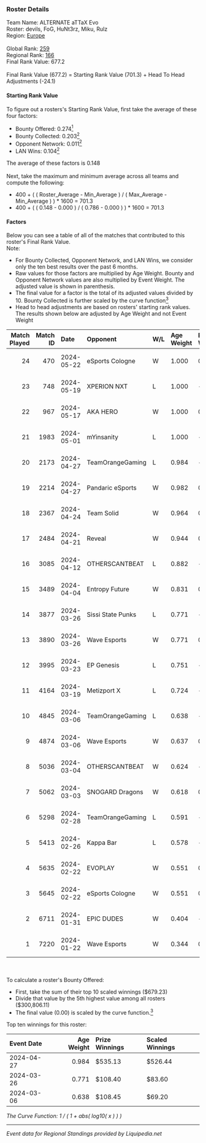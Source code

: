 ### Roster Details<br />
Team Name: ALTERNATE aTTaX Evo<br />
Roster: devils, FoG, HuNt3rz, Miku, Rulz<br />
Region: [Europe]( ../standings_europe.md)<br />
<br />
Global Rank: [259](../standings_global.md)<br />
Regional Rank: [166]( ../standings_europe.md)<br />
Final Rank Value:  677.2<br />
<br />
Final Rank Value (677.2) = Starting Rank Value (701.3) + Head To Head Adjustments (-24.1)<br />

#### Starting Rank Value<br />
To figure out a rosters's Starting Rank Value, first take the average of these four factors:<br />
- Bounty Offered: 0.274[<sup>1</sup>](#table2)
- Bounty Collected: 0.203[<sup>2</sup>](#table1)
- Opponent Network: 0.011[<sup>2</sup>](#table1)
- LAN Wins: 0.104[<sup>2</sup>](#table1)

The average of these factors is 0.148<br />
<br />
Next, take the maximum and minimum average across all teams and compute the following:<br />
- 400 + ( ( Roster_Average - Min_Average ) / ( Max_Average - Min_Average ) ) * 1600 = 701.3
- 400 + ( ( 0.148 - 0.000 ) / ( 0.786 - 0.000 ) ) * 1600 = 701.3


#### Factors<br />
Below you can see a table of all of the matches that contributed to this roster's Final Rank Value.<br />
Note:<br />

- For Bounty Collected, Opponent Network, and LAN Wins, we consider only the ten best results over the past 6 months.
- Raw values for those factors are multiplied by Age Weight. Bounty and Opponent Network values are also multiplied by Event Weight. The adjusted value is shown in parenthesis.
- The final value for a factor is the total of its adjusted values divided by 10. Bounty Collected is further scaled by the curve function[<sup>3</sup>](#curveFunction)
- Head to head adjustments are based on rosters' starting rank values. The results shown below are adjusted by Age Weight and not Event Weight
<span id="table1"></span><br />


| Match Played | Match ID | Date       | Opponent          | W/L | Age Weight | Event Weight | Bounty Collected | Opponent Network | LAN Wins  | H2H Adj. | Roster                               |
| -: | -: | :- | :- | :- | :- | :- | :- | :- | :- | -: | :- |
|           24 |      470 | 2024-05-22 | eSports Cologne   | W   | 1.000      | 0.143        | -                | 0.101 (0.014)    | 0 (0.000) |     9.63 | devils, FoG, HuNt3rz, Miku, Rulz     |
|           23 |      748 | 2024-05-19 | XPERION NXT       | L   | 1.000      | -            | -                | -                | -         |   -15.31 | devils, FoG, HuNt3rz, Miku, Rulz     |
|           22 |      967 | 2024-05-17 | AKA HERO          | W   | 1.000      | 0.143        | 0.001 (0.000)    | 0.100 (0.014)    | 0 (0.000) |    13.41 | devils, FoG, HuNt3rz, Miku, Rulz     |
|           21 |     1983 | 2024-05-01 | mYinsanity        | L   | 1.000      | -            | -                | -                | -         |   -18.25 | DAVEN, klyrO, Rand, reezk, Xbenz     |
|           20 |     2173 | 2024-04-27 | TeamOrangeGaming  | L   | 0.984      | -            | -                | -                | -         |   -12.10 | devils, FoG, HuNt3rz, Miku, Rulz     |
|           19 |     2214 | 2024-04-27 | Pandaric eSports  | W   | 0.982      | 0.143        | 0.001 (0.000)    | -                | 1 (0.982) |     7.86 | devils, FoG, HuNt3rz, Miku, Rulz     |
|           18 |     2367 | 2024-04-24 | Team Solid        | W   | 0.964      | 0.143        | 0.002 (0.000)    | 0.091 (0.013)    | 0 (0.000) |    10.96 | devils, FoG, HuNt3rz, Miku, Rulz     |
|           17 |     2484 | 2024-04-21 | Reveal            | W   | 0.944      | 0.143        | 0.000 (0.000)    | 0.055 (0.007)    | 0 (0.000) |    10.96 | devils, FoG, HuNt3rz, Miku, Rulz     |
|           16 |     3085 | 2024-04-12 | OTHERSCANTBEAT    | L   | 0.882      | -            | -                | -                | -         |   -20.26 | devils, FoG, HuNt3rz, Miku, Rulz     |
|           15 |     3489 | 2024-04-04 | Entropy Future    | W   | 0.831      | 0.143        | 0.000 (0.000)    | 0.028 (0.003)    | 0 (0.000) |     9.89 | devils, FoG, HuNt3rz, Miku, Rulz     |
|           14 |     3877 | 2024-03-26 | Sissi State Punks | L   | 0.771      | -            | -                | -                | -         |   -12.76 | devils, FoG, HuNt3rz, Miku, Rulz     |
|           13 |     3890 | 2024-03-26 | Wave Esports      | W   | 0.771      | 0.143        | 0.001 (0.000)    | 0.143 (0.016)    | 0 (0.000) |     9.19 | devils, FoG, HuNt3rz, Miku, Rulz     |
|           12 |     3995 | 2024-03-23 | EP Genesis        | L   | 0.751      | -            | -                | -                | -         |   -16.58 | devils, FoG, HuNt3rz, Miku, Rulz     |
|           11 |     4164 | 2024-03-19 | Metizport X       | L   | 0.724      | -            | -                | -                | -         |   -11.03 | devils, FoG, HuNt3rz, Miku, Rulz     |
|           10 |     4845 | 2024-03-06 | TeamOrangeGaming  | L   | 0.638      | -            | -                | -                | -         |    -7.86 | devils, FoG, HuNt3rz, Miku, Rulz     |
|            9 |     4874 | 2024-03-06 | Wave Esports      | W   | 0.637      | 0.143        | 0.001 (0.000)    | 0.143 (0.013)    | 0 (0.000) |     7.73 | devils, FoG, HuNt3rz, Miku, Rulz     |
|            8 |     5036 | 2024-03-04 | OTHERSCANTBEAT    | W   | 0.624      | -            | -                | -                | 0 (0.000) |     2.82 | devils, FoG, HuNt3rz, Miku, Rulz     |
|            7 |     5062 | 2024-03-03 | SNOGARD Dragons   | W   | 0.618      | 0.143        | 0.004 (0.000)    | 0.137 (0.012)    | 0 (0.000) |    10.76 | devils, FoG, HuNt3rz, Miku, Rulz     |
|            6 |     5298 | 2024-02-28 | TeamOrangeGaming  | L   | 0.591      | -            | -                | -                | -         |    -7.16 | devils, FoG, HuNt3rz, Miku, Rulz     |
|            5 |     5413 | 2024-02-26 | Kappa Bar         | L   | 0.578      | -            | -                | -                | -         |   -13.62 | devils, FoG, HuNt3rz, Miku, Rulz     |
|            4 |     5635 | 2024-02-22 | EVOPLAY           | W   | 0.551      | 0.143        | 0.000 (0.000)    | -                | -         |     6.40 | devils, FoG, HuNt3rz, Miku, Rulz     |
|            3 |     5645 | 2024-02-22 | eSports Cologne   | W   | 0.551      | 0.143        | -                | 0.101 (0.008)    | -         |     4.00 | devils, FoG, HuNt3rz, Miku, Rulz     |
|            2 |     6711 | 2024-01-31 | EPIC DUDES        | W   | 0.404      | -            | -                | -                | -         |     2.88 | devils, FoG, HuNt3rz, Miku, Rulz     |
|            1 |     7220 | 2024-01-22 | Wave Esports      | W   | 0.344      | 0.143        | 0.001 (0.000)    | 0.143 (0.007)    | -         |     4.37 | Anomatronik, devils, FoG, Miku, Rulz |

<br />
<span id="table2"></span><br />
To calculate a roster's Bounty Offered:<br />

- First, take the sum of their top 10 scaled winnings ($679.23)
- Divide that value by the 5th highest value among all rosters ($300,806.11)
- The final value (0.00) is scaled by the curve function.[<sup>3</sup>](#curveFunction)

Top ten winnings for this roster:<br />

| Event Date | Age Weight | Prize Winnings | Scaled Winnings |
| :- | -: | :- | :- |
| 2024-04-27 |      0.984 | $535.13        | $526.44         |
| 2024-03-26 |      0.771 | $108.40        | $83.60          |
| 2024-03-06 |      0.638 | $108.45        | $69.20          |


<span id="curveFunction"></span>_The Curve Function: 1 / ( 1 + abs( log10( x ) ) )_<br />

---
_Event data for Regional Standings provided by Liquipedia.net_<br />
